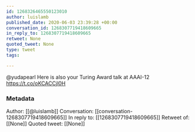 ```yaml
---
id: 1268326465550123010
author: luislamb
published_date: 2020-06-03 23:39:28 +00:00
conversation_id: 1268307719418609665
in_reply_to: 1268307719418609665
retweet: None
quoted_tweet: None
type: tweet
tags:

---
```


@yudapearl Here is also your Turing Award talk at AAAI-12 https://t.co/oKCACCjl0H

### Metadata

Author: [[@luislamb]]
Conversation: [[conversation-1268307719418609665]]
In reply to: [[1268307719418609665]]
Retweet of: [[None]]
Quoted tweet: [[None]]
